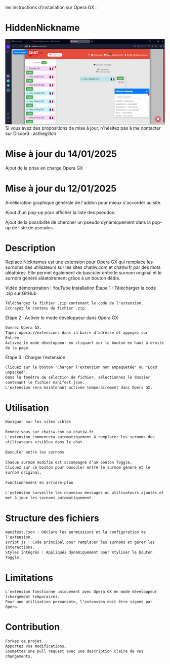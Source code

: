 les instructions d'installation sur Opera GX :
# HiddenNickname
[![Mon image](Capture.PNG)](https://www.youtube.com/watch?v=9gIWeiX8rrA)
Si vous avez des propositions de mise à jour, n'hésitez pas à me contacter sur Discord : actheglitch
# Mise à jour du 14/01/2025

Ajout de la prise en charge Opera GX

# Mise à jour du 12/01/2025

Amélioration graphique générale de l'addon pour mieux s'accorder au site.

Ajout d'un pop-up pour afficher la liste des pseudos.

Ajout de la possibilité de chercher un pseudo dynamiquement dans la pop-up de liste de pseudos.

# Description

Replace Nicknames est une extension pour Opera GX qui remplace les surnoms des utilisateurs sur les sites chatiw.com et chatiw.fr par des mots aléatoires. Elle permet également de basculer entre le surnom original et le surnom généré aléatoirement grâce à un bouton dédié.

Vidéo démonstration : YouTube
Installation
Étape 1 : Télécharger le code .zip sur GitHub

    Téléchargez le fichier .zip contenant le code de l'extension.
    Extrayez le contenu du fichier .zip.

Étape 2 : Activer le mode développeur dans Opera GX

    Ouvrez Opera GX.
    Tapez opera://extensions dans la barre d'adresse et appuyez sur Entrée.
    Activez le mode développeur en cliquant sur le bouton en haut à droite de la page.

Étape 3 : Charger l’extension

    Cliquez sur le bouton "Charger l'extension non empaquetée" ou "Load unpacked".
    Dans la fenêtre de sélection de fichier, sélectionnez le dossier contenant le fichier manifest.json.
    L’extension sera maintenant activée temporairement dans Opera GX.

# Utilisation

    Naviguer sur les sites cibles

    Rendez-vous sur chatiw.com ou chatiw.fr.
    L'extension commencera automatiquement à remplacer les surnoms des utilisateurs visibles dans le chat.

    Basculer entre les surnoms

    Chaque surnom modifié est accompagné d'un bouton Toggle.
    Cliquez sur ce bouton pour basculer entre le surnom généré et le surnom original.

    Fonctionnement en arrière-plan

    L'extension surveille les nouveaux messages ou utilisateurs ajoutés et met à jour les surnoms automatiquement.

# Structure des fichiers

    manifest.json : Déclare les permissions et la configuration de l'extension.
    script.js : Code principal pour remplacer les surnoms et gérer les interactions.
    Styles intégrés : Appliqués dynamiquement pour styliser le bouton Toggle.

# Limitations

    L’extension fonctionne uniquement avec Opera GX en mode développeur (chargement temporaire).
    Pour une utilisation permanente, l’extension doit être signée par Opera.

# Contribution

    Forkez ce projet.
    Apportez vos modifications.
    Soumettez une pull request avec une description claire de vos changements.

